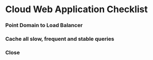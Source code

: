 # Cloud Web Application Checklist

### Point Domain to Load Balancer

### Cache all slow, frequent and stable queries

### Close
